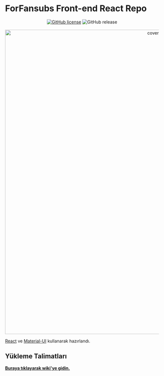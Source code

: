 # ForFansubs Front-end React Repo
<p align="center">
<a href="https://github.com/ForFansubs/front-end/blob/master/LICENSE"><img alt="GitHub license" src="https://img.shields.io/github/license/ForFansubs/front-end?style=for-the-badge"></a> <img alt="GitHub release" src="https://img.shields.io/github/release-pre/ForFansubs/front-end?style=for-the-badge"><br/>
<br/>
<img src="https://forfansubs.github.io/docs/assets/images/index-image.png" alt="cover-image" width="1000px"/>
</p>


[React](https://github.com/facebook/react) ve [Material-UI](https://github.com/mui-org/material-ui) kullanarak hazırlandı.

## Yükleme Talimatları

**[Buraya tıklayarak wiki'ye gidin.](https://forfansubs.github.io/docs/)**

